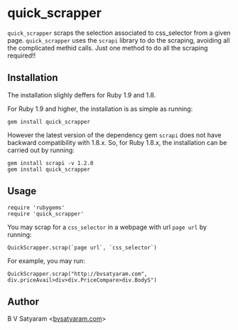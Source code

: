 quick_scrapper
==============

`quick_scrapper` scraps the selection associated to css_selector from a given page. `quick_scrapper` uses the `scrapi` library to do the scraping, avoiding all the complicated methid calls. Just one method to do all the scraping required!!


Installation
------------

The installation slighly deffers for Ruby 1.9 and 1.8.

For Ruby 1.9 and higher, the installation is as simple as running:

    gem install quick_scrapper

However the latest version of the dependency gem `scrapi` does not have
backward compatibility with 1.8.x. So, for Ruby 1.8.x, the installation can be
carried out by running:

    gem install scrapi -v 1.2.0
    gem install quick_scrapper

Usage
-----

    require 'rubygems'
    require 'quick_scrapper'

You may scrap for a `css_selector` in a webpage with url `page url` by running:

    QuickScrapper.scrap(`page url`, `css_selector`) 

For example, you may run:

    QuickScrapper.scrap("http://bvsatyaram.com", div.priceAvail>div>div.PriceCompare>div.BodyS")

Author
------

B V Satyaram <[bvsatyaram.com](http://bvsatyaram.com)>

